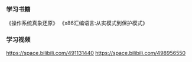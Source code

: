### 学习书籍
《操作系统真象还原》
《x86汇编语言:从实模式到保护模式》

### 学习视频
https://space.bilibili.com/491131440
https://space.bilibili.com/498956550

